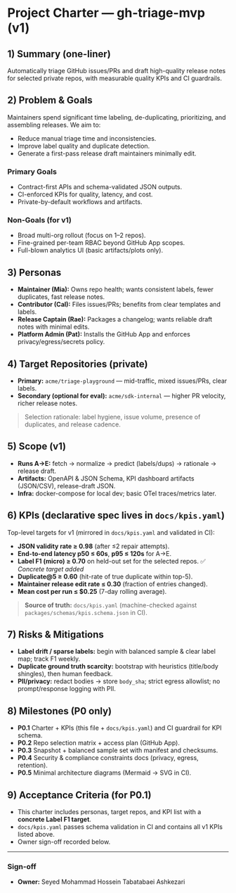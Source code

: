 # Project Charter — gh-triage-mvp (v1)

## 1) Summary (one-liner)
Automatically triage GitHub issues/PRs and draft high-quality release notes for selected private repos, with measurable quality KPIs and CI guardrails.

## 2) Problem & Goals
Maintainers spend significant time labeling, de-duplicating, prioritizing, and assembling releases. We aim to:
- Reduce manual triage time and inconsistencies.
- Improve label quality and duplicate detection.
- Generate a first-pass release draft maintainers minimally edit.

### Primary Goals
- Contract-first APIs and schema-validated JSON outputs.
- CI-enforced KPIs for quality, latency, and cost.
- Private-by-default workflows and artifacts.

### Non-Goals (for v1)
- Broad multi-org rollout (focus on 1–2 repos).
- Fine-grained per-team RBAC beyond GitHub App scopes.
- Full-blown analytics UI (basic artifacts/plots only).

## 3) Personas
- **Maintainer (Mia):** Owns repo health; wants consistent labels, fewer duplicates, fast release notes.
- **Contributor (Cal):** Files issues/PRs; benefits from clear templates and labels.
- **Release Captain (Rae):** Packages a changelog; wants reliable draft notes with minimal edits.
- **Platform Admin (Pat):** Installs the GitHub App and enforces privacy/egress/secrets policy.

## 4) Target Repositories (private)
- **Primary:** `acme/triage-playground` — mid-traffic, mixed issues/PRs, clear labels.
- **Secondary (optional for eval):** `acme/sdk-internal` — higher PR velocity, richer release notes.
> Selection rationale: label hygiene, issue volume, presence of duplicates, and release cadence.

## 5) Scope (v1)
- **Runs A→E:** fetch → normalize → predict (labels/dups) → rationale → release draft.
- **Artifacts:** OpenAPI & JSON Schema, KPI dashboard artifacts (JSON/CSV), release-draft JSON.
- **Infra:** docker-compose for local dev; basic OTel traces/metrics later.

## 6) KPIs (declarative spec lives in `docs/kpis.yaml`)
Top-level targets for v1 (mirrored in `docs/kpis.yaml` and validated in CI):
- **JSON validity rate ≥ 0.98** (after ≤2 repair attempts).
- **End-to-end latency p50 ≤ 60s**, **p95 ≤ 120s** for A→E.
- **Label F1 (micro) ≥ 0.70** on held-out set for the selected repos. ✅ *Concrete target added*
- **Duplicate@5 ≥ 0.60** (hit-rate of true duplicate within top-5).
- **Maintainer release edit rate ≤ 0.30** (fraction of entries changed).
- **Mean cost per run ≤ \$0.25** (7-day rolling average).

> **Source of truth:** `docs/kpis.yaml` (machine-checked against `packages/schemas/kpis.schema.json` in CI).

## 7) Risks & Mitigations
- **Label drift / sparse labels:** begin with balanced sample & clear label map; track F1 weekly.
- **Duplicate ground truth scarcity:** bootstrap with heuristics (title/body shingles), then human feedback.
- **PII/privacy:** redact bodies → store `body_sha`; strict egress allowlist; no prompt/response logging with PII.

## 8) Milestones (P0 only)
- **P0.1** Charter + KPIs (this file + `docs/kpis.yaml`) and CI guardrail for KPI schema.
- **P0.2** Repo selection matrix + access plan (GitHub App).
- **P0.3** Snapshot + balanced sample set with manifest and checksums.
- **P0.4** Security & compliance constraints docs (privacy, egress, retention).
- **P0.5** Minimal architecture diagrams (Mermaid → SVG in CI).

## 9) Acceptance Criteria (for P0.1)
- This charter includes personas, target repos, and KPI list with a **concrete Label F1 target**.
- `docs/kpis.yaml` passes schema validation in CI and contains all v1 KPIs listed above.
- Owner sign-off recorded below.

---

### Sign-off
- **Owner:** Seyed Mohammad Hossein Tabatabaei Ashkezari  